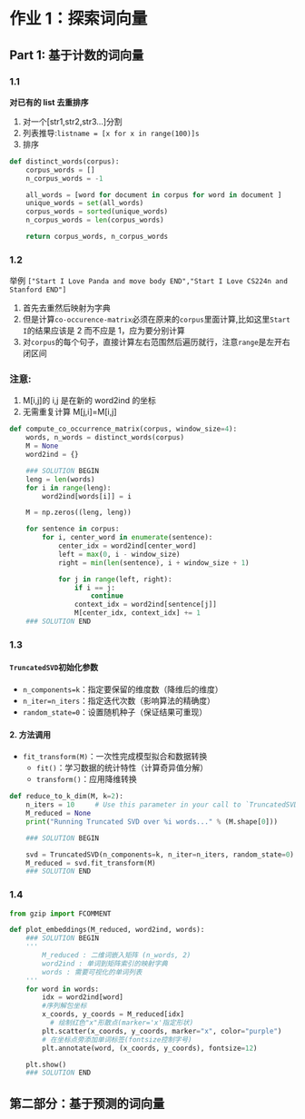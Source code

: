 # 作业 1：探索词向量

## Part 1: 基于计数的词向量

### 1.1

**对已有的 list 去重排序**

1. 对一个[str1,str2,str3...]分割
2. 列表推导:`listname = [x for x in range(100)]s`
3. 排序

```python
def distinct_words(corpus):
    corpus_words = []
    n_corpus_words = -1

    all_words = [word for document in corpus for word in document ]
    unique_words = set(all_words)
    corpus_words = sorted(unique_words)
    n_corpus_words = len(corpus_words)

    return corpus_words, n_corpus_words
```

### 1.2

举例
`["Start I Love Panda and move body END","Start I Love CS224n and Stanford END"]`

1. 首先去重然后映射为字典
2. 但是计算`co-occurence-matrix`必须在原来的`corpus`里面计算,比如这里`Start I`的结果应该是 2 而不应是 1，应为要分别计算
3. 对`corpus`的每个句子，直接计算左右范围然后遍历就行，注意`range`是左开右闭区间

### 注意:

1. M[i,j]的 i,j 是在新的 word2ind 的坐标
2. 无需重复计算 M[j,i]=M[i,j]

```python
def compute_co_occurrence_matrix(corpus, window_size=4):
    words, n_words = distinct_words(corpus)
    M = None
    word2ind = {}

    ### SOLUTION BEGIN
    leng = len(words)
    for i in range(leng):
        word2ind[words[i]] = i

    M = np.zeros((leng, leng))

    for sentence in corpus:
        for i, center_word in enumerate(sentence):
            center_idx = word2ind[center_word]
            left = max(0, i - window_size)
            right = min(len(sentence), i + window_size + 1)

            for j in range(left, right):
                if i == j:
                    continue
                context_idx = word2ind[sentence[j]]
                M[center_idx, context_idx] += 1
    ### SOLUTION END
```

### 1.3

#### `TruncatedSVD`初始化参数

- `n_components=k`：指定要保留的维度数（降维后的维度）
- `n_iter=n_iters`：指定迭代次数（影响算法的精确度）
- `random_state=0`：设置随机种子（保证结果可重现）

#### 2. 方法调用

- `fit_transform(M)`：一次性完成模型拟合和数据转换
  - `fit()`：学习数据的统计特性（计算奇异值分解）
  - `transform()`：应用降维转换

```py
def reduce_to_k_dim(M, k=2):
    n_iters = 10     # Use this parameter in your call to `TruncatedSVD`
    M_reduced = None
    print("Running Truncated SVD over %i words..." % (M.shape[0]))

    ### SOLUTION BEGIN

    svd = TruncatedSVD(n_components=k, n_iter=n_iters, random_state=0)
    M_reduced = svd.fit_transform(M)
    ### SOLUTION END
```

### 1.4

```python
from gzip import FCOMMENT

def plot_embeddings(M_reduced, word2ind, words):
    ### SOLUTION BEGIN
    '''
        M_reduced : 二维词嵌入矩阵 (n_words, 2)
        word2ind : 单词到矩阵索引的映射字典
        words : 需要可视化的单词列表
    '''
    for word in words:
        idx = word2ind[word]
        #序列解包坐标
        x_coords, y_coords = M_reduced[idx]
          # 绘制红色"x"形散点(marker='x'指定形状)
        plt.scatter(x_coords, y_coords, marker="x", color="purple")
        # 在坐标点旁添加单词标签(fontsize控制字号)
        plt.annotate(word, (x_coords, y_coords), fontsize=12)

    plt.show()
    ### SOLUTION END
```
## 第二部分：基于预测的词向量
